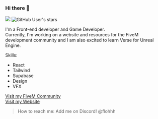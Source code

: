### Hi there 👋
![](https://komarev.com/ghpvc/?username=flohhhhh)
<img alt="GitHub User's stars" src="https://img.shields.io/github/stars/Flohhhhh?label=Stars%20Received">

I'm a Front-end developer and Game Developer.<br>
Currently, I'm working on a website and resources for the FiveM development community and I am also excited to learn Verse for Unreal Engine.

Skills:
- React
- Tailwind
- Supabase
- Design
- VFX

[Visit my FiveM Community](https://discord.gg/zH3k624aSv)<br>
[Visit my Website](https://dwnstr.com)

> How to reach me: Add me on Discord! @flohhh
